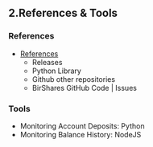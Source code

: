 ## 2.References & Tools

### References
- [References](/developers/2_tools_rerefemces/references.md#releases)
   - Releases
   - Python Library
   - Github other repositories
   - BirShares GitHub Code | Issues
   
### Tools   
- Monitoring Account Deposits: Python
- Monitoring Balance History: NodeJS
